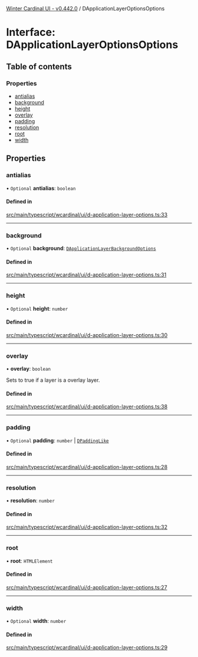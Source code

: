 [Winter Cardinal UI - v0.442.0](../index.md) / DApplicationLayerOptionsOptions

# Interface: DApplicationLayerOptionsOptions

## Table of contents

### Properties

- [antialias](DApplicationLayerOptionsOptions.md#antialias)
- [background](DApplicationLayerOptionsOptions.md#background)
- [height](DApplicationLayerOptionsOptions.md#height)
- [overlay](DApplicationLayerOptionsOptions.md#overlay)
- [padding](DApplicationLayerOptionsOptions.md#padding)
- [resolution](DApplicationLayerOptionsOptions.md#resolution)
- [root](DApplicationLayerOptionsOptions.md#root)
- [width](DApplicationLayerOptionsOptions.md#width)

## Properties

### antialias

• `Optional` **antialias**: `boolean`

#### Defined in

[src/main/typescript/wcardinal/ui/d-application-layer-options.ts:33](https://github.com/winter-cardinal/winter-cardinal-ui/blob/v0.442.0/src/main/typescript/wcardinal/ui/d-application-layer-options.ts#L33)

___

### background

• `Optional` **background**: [`DApplicationLayerBackgroundOptions`](DApplicationLayerBackgroundOptions.md)

#### Defined in

[src/main/typescript/wcardinal/ui/d-application-layer-options.ts:31](https://github.com/winter-cardinal/winter-cardinal-ui/blob/v0.442.0/src/main/typescript/wcardinal/ui/d-application-layer-options.ts#L31)

___

### height

• `Optional` **height**: `number`

#### Defined in

[src/main/typescript/wcardinal/ui/d-application-layer-options.ts:30](https://github.com/winter-cardinal/winter-cardinal-ui/blob/v0.442.0/src/main/typescript/wcardinal/ui/d-application-layer-options.ts#L30)

___

### overlay

• **overlay**: `boolean`

Sets to true if a layer is a overlay layer.

#### Defined in

[src/main/typescript/wcardinal/ui/d-application-layer-options.ts:38](https://github.com/winter-cardinal/winter-cardinal-ui/blob/v0.442.0/src/main/typescript/wcardinal/ui/d-application-layer-options.ts#L38)

___

### padding

• `Optional` **padding**: `number` \| [`DPaddingLike`](DPaddingLike.md)

#### Defined in

[src/main/typescript/wcardinal/ui/d-application-layer-options.ts:28](https://github.com/winter-cardinal/winter-cardinal-ui/blob/v0.442.0/src/main/typescript/wcardinal/ui/d-application-layer-options.ts#L28)

___

### resolution

• **resolution**: `number`

#### Defined in

[src/main/typescript/wcardinal/ui/d-application-layer-options.ts:32](https://github.com/winter-cardinal/winter-cardinal-ui/blob/v0.442.0/src/main/typescript/wcardinal/ui/d-application-layer-options.ts#L32)

___

### root

• **root**: `HTMLElement`

#### Defined in

[src/main/typescript/wcardinal/ui/d-application-layer-options.ts:27](https://github.com/winter-cardinal/winter-cardinal-ui/blob/v0.442.0/src/main/typescript/wcardinal/ui/d-application-layer-options.ts#L27)

___

### width

• `Optional` **width**: `number`

#### Defined in

[src/main/typescript/wcardinal/ui/d-application-layer-options.ts:29](https://github.com/winter-cardinal/winter-cardinal-ui/blob/v0.442.0/src/main/typescript/wcardinal/ui/d-application-layer-options.ts#L29)
